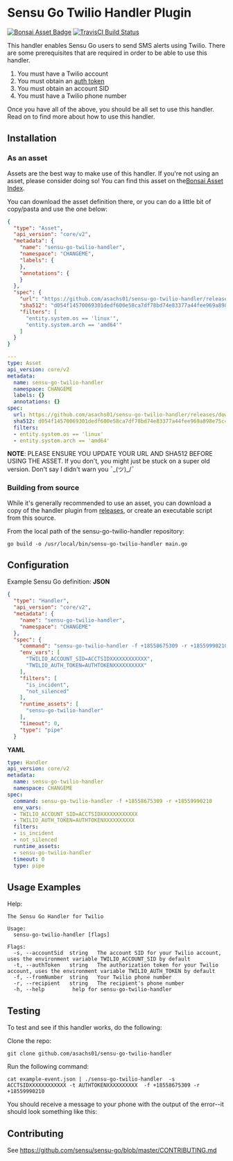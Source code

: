 # Sensu Go Twilio Handler Plugin
[![Bonsai Asset Badge](https://img.shields.io/badge/Sensu%20Go%20Twilio%20Handler-Download%20Me-brightgreen.svg?colorB=89C967&logo=sensu)](https://bonsai.sensu.io/assets/asachs01/sensu-go-twilio-handler) [![TravisCI Build Status](https://travis-ci.org/asachs01/sensu-go-twilio-handler.svg?branch=master)](https://travis-ci.org/asachs01/sensu-go-twilio-handler)

This handler enables Sensu Go users to send SMS alerts using Twilio. There are some prerequisites that are required in order to be able to use this handler. 

1. You must have a Twilio account
2. You must obtain an [auth token](https://support.twilio.com/hc/en-us/articles/223136027-Auth-Tokens-and-How-to-Change-Them)
3. You must obtain an account SID
4. You must have a Twilio phone number

Once you have all of the above, you should be all set to use this handler. Read on to find more about how to use this handler.

## Installation

### As an asset

Assets are the best way to make use of this handler. If you're not using an asset, please consider doing so! You can find this asset on the[Bonsai Asset Index](https://bonsai.sensu.io/assets/asachs01/sensu-go-twilio-handler).

You can download the asset definition there, or you can do a little bit of copy/pasta and use the one below:

```json
{
  "type": "Asset",
  "api_version": "core/v2",
  "metadata": {
    "name": "sensu-go-twilio-handler",
    "namespace": "CHANGEME",
    "labels": {
    },
    "annotations": {
    }
  },
  "spec": {
    "url": "https://github.com/asachs01/sensu-go-twilio-handler/releases/download/0.0.1/sensu-go-twilio-handler_0.0.1_linux_amd64.tar.gz",
    "sha512": "d054f14570069301dedf600e58ca7df78bd74e83377a44fee969a898e75c40ce1a30ee7eb24ce1a1c7f31c820a84e33b74cfb5b69163af22a45d6745eae780f0",
    "filters": [
      "entity.system.os == 'linux'",
      "entity.system.arch == 'amd64'"
    ]
  }
}
```

```yaml
---
type: Asset
api_version: core/v2
metadata:
  name: sensu-go-twilio-handler
  namespace: CHANGEME
  labels: {}
  annotations: {}
spec:
  url: https://github.com/asachs01/sensu-go-twilio-handler/releases/download/0.0.1/sensu-go-twilio-handler_0.0.1_linux_amd64.tar.gz
  sha512: d054f14570069301dedf600e58ca7df78bd74e83377a44fee969a898e75c40ce1a30ee7eb24ce1a1c7f31c820a84e33b74cfb5b69163af22a45d6745eae780f0
  filters:
  - entity.system.os == 'linux'
  - entity.system.arch == 'amd64'
```

**NOTE**: PLEASE ENSURE YOU UPDATE YOUR URL AND SHA512 BEFORE USING THE ASSET. If you don't, you might just be stuck on a super old version. Don't say I didn't warn you ¯\_(ツ)_/¯

### Building from source

While it's generally recommended to use an asset, you can download a copy of the handler plugin from [releases][1],
or create an executable script from this source.

From the local path of the sensu-go-twilio-handler repository:

```
go build -o /usr/local/bin/sensu-go-twilio-handler main.go
```

## Configuration

Example Sensu Go definition:
**JSON**
```json
{
  "type": "Handler",
  "api_version": "core/v2",
  "metadata": {
    "name": "sensu-go-twilio-handler",
    "namespace": "CHANGEME"
  },
  "spec": {
    "command": "sensu-go-twilio-handler -f +18558675309 -r +18559990210",
    "env_vars": [
      "TWILIO_ACCOUNT_SID=ACCTSIDXXXXXXXXXXXX",
      "TWILIO_AUTH_TOKEN=AUTHTOKENXXXXXXXXXX"
    ],
    "filters": [
      "is_incident",
      "not_silenced"
    ],
    "runtime_assets": [
      "sensu-go-twilio-handler"
    ],
    "timeout": 0,
    "type": "pipe"
  }
```
**YAML**
```yaml
type: Handler
api_version: core/v2
metadata:
  name: sensu-go-twilio-handler
  namespace: CHANGEME
spec:
  command: sensu-go-twilio-handler -f +18558675309 -r +18559990210
  env_vars:
  - TWILIO_ACCOUNT_SID=ACCTSIDXXXXXXXXXXXX
  - TWILIO_AUTH_TOKEN=AUTHTOKENXXXXXXXXXX
  filters:
  - is_incident
  - not_silenced
  runtime_assets:
  - sensu-go-twilio-handler
  timeout: 0
  type: pipe
```

## Usage Examples

Help:

```text
The Sensu Go Handler for Twilio

Usage:
  sensu-go-twilio-handler [flags]

Flags:
  -s, --accountSid  string   The account SID for your Twilio account, uses the environment variable TWILIO_ACCOUNT_SID by default
  -t, --authToken   string   The authorization token for your Twilio account, uses the environment variable TWILIO_AUTH_TOKEN by default
  -f, --fromNumber  string   Your Twilio phone number
  -r, --recipient   string   The recipient's phone number
  -h, --help         help for sensu-go-twilio-handler
```

## Testing

To test and see if this handler works, do the following:

Clone the repo:
```
git clone github.com/asachs01/sensu-go-twilio-handler
```

Run the following command:
```
cat example-event.json | ./sensu-go-twilio-handler  -s ACCTSIDXXXXXXXXXXXX -t AUTHTOKENXXXXXXXXXX  -f +18558675309 -r +18559990210
```

You should receive a message to your phone with the output of the error--it should look something like this:



## Contributing

See https://github.com/sensu/sensu-go/blob/master/CONTRIBUTING.md

[1]: https://github.com/asachs01/sensu-go-twilio-handler/releases

